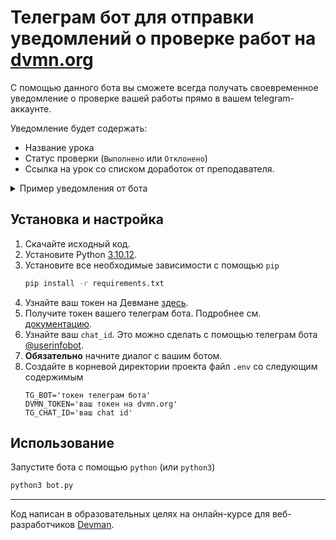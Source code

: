 # Телеграм бот для отправки уведомлений о проверке работ на [dvmn.org](https://dvmn.org/)

С помощью данного бота вы сможете всегда получать своевременное уведомление о проверке вашей работы прямо в вашем telegram-аккаунте.

Уведомление будет содержать:

* Название урока
* Статус проверки (`Выполнено` или `Отклонено`)
* Ссылка на урок со списком доработок от преподавателя.

<details>
  <summary>Пример уведомления от бота</summary>
  <img src="" alt="Пример уведомления от бота">
</details>


## Установка и настройка

1. Скачайте исходный код.
2. Установите Python [3.10.12](https://www.python.org/downloads/release/python-31012/).
3. Установите все необходимые зависимости с помощью `pip`
    ```sh
    pip install -r requirements.txt
    ```
4. Узнайте ваш токен на Девмане [здесь](https://dvmn.org/).
5. Получите токен вашего телеграм бота. Подробнее см. [документацию](https://core.telegram.org/bots/tutorial).
6. Узнайте ваш `chat_id`. Это можно сделать с помощью телеграм бота [@userinfobot](https://telegram.me/userinfobot).
7. **Обязательно** начните диалог с вашим ботом.
8. Создайте в корневой директории проекта файл `.env` со следующим содержимым
    ```env
    TG_BOT='токен телеграм бота'
    DVMN_TOKEN='ваш токен на dvmn.org'
    TG_CHAT_ID='ваш chat id'
    ```

## Использование
Запустите бота с помощью `python` (или `python3`)

```sh
python3 bot.py
```

***
Код написан в образовательных целях на онлайн-курсе для веб-разработчиков [Devman](dvmn.org).